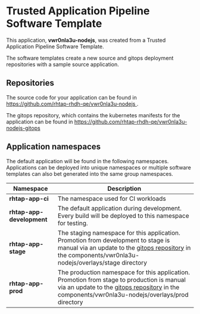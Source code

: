 # Trusted Application Pipeline Software Template

This application, **vwr0nla3u-nodejs**, was created from a Trusted Application Pipeline Software Template.

The software templates create a new source and gitops deployment repositories with a sample source application. 

## Repositories

The source code for your application can be found in [https://github.com/rhtap-rhdh-qe/vwr0nla3u-nodejs ](https://github.com/rhtap-rhdh-qe/vwr0nla3u-nodejs ).
 
The gitops repository, which contains the kubernetes manifests for the application can be found in 
[https://github.com/rhtap-rhdh-qe/vwr0nla3u-nodejs-gitops ](https://github.com/rhtap-rhdh-qe/vwr0nla3u-nodejs-gitops ) 

## Application namespaces 

The default application will be found in the following namespaces. Applications can be deployed into unique namespaces or multiple software templates can also bet generated into the same group namespaces.  

|  Namespace   |  Description   |  
| -------- | -------- |
| **rhtap-app-ci** | The namespace used for CI workloads |
| **rhtap-app-development** | The default application during development. Every build will be deployed to this namespace for testing. |
| **rhtap-app-stage** | The staging namespace for this application. Promotion from development to stage is manual via an update to the [gitops repository](https://github.com/rhtap-rhdh-qe/vwr0nla3u-nodejs-gitops ) in the components/vwr0nla3u-nodejs/overlays/stage directory |
| **rhtap-app-prod** | The production namespace for this application. Promotion from stage to production is manual via an update to the [gitops repository](https://github.com/rhtap-rhdh-qe/vwr0nla3u-nodejs-gitops ) in the components/vwr0nla3u-nodejs/overlays/prod directory |